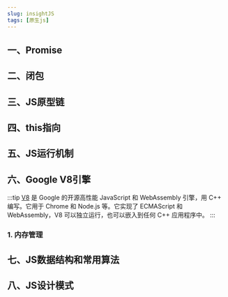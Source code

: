 ```yaml
---
slug: insightJS
tags: [原生js]
---
```


## 一、Promise
## 二、闭包
## 三、JS原型链
## 四、this指向
## 五、JS运行机制
## 六、Google V8引擎
:::tip
[V8](https://v8.dev/) 是 Google 的开源高性能 JavaScript 和 WebAssembly 引擎，用 C++ 编写。它用于 Chrome 和 Node.js 等。它实现了 ECMAScript 和 WebAssembly，V8 可以独立运行，也可以嵌入到任何 C++ 应用程序中。
:::
### 1. 内存管理
## 七、JS数据结构和常用算法
## 八、JS设计模式